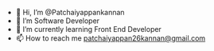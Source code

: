 - 👋 Hi, I’m @Patchaiyappankannan
- 👀 I’m  Software Developer
- 🌱 I’m currently learning Front End Developer
- 📫 How to reach me patchaiyappan26kannan@gmail.com

<!---
Patchaiyappankannan/Patchaiyappankannan is a ✨ special ✨ repository because its `README.md` (this file) appears on your GitHub profile.
You can click the Preview link to take a look at your changes.
--->
